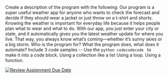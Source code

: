 Create a description of the program with the following:
Our program is a super useful weather app for anyone who wants to check the forecast and decide if they should wear a jacket or just throw on a t-shirt and shorts. Knowing the weather is important for everyday life because it helps people plan what to wear and what to do. With our app, you just enter your city or state, and it automatically gives you the latest weather update for where you live. That way, you always know what’s coming—whether it’s sunny skies or a big storm.
Who is the program for?
What the program does, what does it automate?
Include 3 code samples -- Use the ```python codecodecode ``` to make it into a code block.
Using a collection like a list
Using a loop.
Using a function.


[![Review Assignment Due Date](https://classroom.github.com/assets/deadline-readme-button-22041afd0340ce965d47ae6ef1cefeee28c7c493a6346c4f15d667ab976d596c.svg)](https://classroom.github.com/a/Y49tTL6w)
